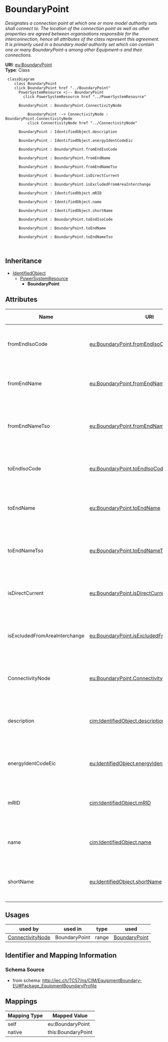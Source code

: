 # BoundaryPoint


_Designates a connection point at which one or more model authority sets shall connect to. The location of the connection point as well as other properties are agreed between organisations responsible for the interconnection, hence all attributes of the class represent this agreement.  It is primarily used in a boundary model authority set which can contain one or many BoundaryPoint-s among other Equipment-s and their connections._





**URI**: [eu:BoundaryPoint](http://iec.ch/TC57/CIM100-European#BoundaryPoint)<br />
**Type**: Class




```mermaid
 classDiagram
    class BoundaryPoint
    click BoundaryPoint href "../BoundaryPoint"
      PowerSystemResource <|-- BoundaryPoint
        click PowerSystemResource href "../PowerSystemResource"
      
      BoundaryPoint : BoundaryPoint.ConnectivityNode
        
          BoundaryPoint --> ConnectivityNode : BoundaryPoint.ConnectivityNode
          click ConnectivityNode href "../ConnectivityNode"
        
      BoundaryPoint : IdentifiedObject.description
        
      BoundaryPoint : IdentifiedObject.energyIdentCodeEic
        
      BoundaryPoint : BoundaryPoint.fromEndIsoCode
        
      BoundaryPoint : BoundaryPoint.fromEndName
        
      BoundaryPoint : BoundaryPoint.fromEndNameTso
        
      BoundaryPoint : BoundaryPoint.isDirectCurrent
        
      BoundaryPoint : BoundaryPoint.isExcludedFromAreaInterchange
        
      BoundaryPoint : IdentifiedObject.mRID
        
      BoundaryPoint : IdentifiedObject.name
        
      BoundaryPoint : IdentifiedObject.shortName
        
      BoundaryPoint : BoundaryPoint.toEndIsoCode
        
      BoundaryPoint : BoundaryPoint.toEndName
        
      BoundaryPoint : BoundaryPoint.toEndNameTso
        
      
```





## Inheritance
* [IdentifiedObject](IdentifiedObject.md)
    * [PowerSystemResource](PowerSystemResource.md)
        * **BoundaryPoint**



## Attributes


| Name | URI | Cardinality and Range | Description | Inheritance |
| ---  | --- | --- | --- | --- |
| fromEndIsoCode | [eu:BoundaryPoint.fromEndIsoCode](http://iec.ch/TC57/CIM100-European#BoundaryPoint.fromEndIsoCode) | 1 <br />  string  | The ISO code of the region which the "From" side of the Boundary point belong... | direct |
| fromEndName | [eu:BoundaryPoint.fromEndName](http://iec.ch/TC57/CIM100-European#BoundaryPoint.fromEndName) | 1 <br />  string  | A human readable name with length of the string 64 characters maximum | direct |
| fromEndNameTso | [eu:BoundaryPoint.fromEndNameTso](http://iec.ch/TC57/CIM100-European#BoundaryPoint.fromEndNameTso) | 1 <br />  string  | Identifies the name of the transmission system operator, distribution system ... | direct |
| toEndIsoCode | [eu:BoundaryPoint.toEndIsoCode](http://iec.ch/TC57/CIM100-European#BoundaryPoint.toEndIsoCode) | 1 <br />  string  | The ISO code of the region which the "To" side of the Boundary point belongs ... | direct |
| toEndName | [eu:BoundaryPoint.toEndName](http://iec.ch/TC57/CIM100-European#BoundaryPoint.toEndName) | 1 <br />  string  | A human readable name with length of the string 64 characters maximum | direct |
| toEndNameTso | [eu:BoundaryPoint.toEndNameTso](http://iec.ch/TC57/CIM100-European#BoundaryPoint.toEndNameTso) | 1 <br />  string  | Identifies the name of the transmission system operator, distribution system ... | direct |
| isDirectCurrent | [eu:BoundaryPoint.isDirectCurrent](http://iec.ch/TC57/CIM100-European#BoundaryPoint.isDirectCurrent) | 0..1 <br />  boolean  | If true, this boundary point is a point of common coupling (PCC) of a direct ... | direct |
| isExcludedFromAreaInterchange | [eu:BoundaryPoint.isExcludedFromAreaInterchange](http://iec.ch/TC57/CIM100-European#BoundaryPoint.isExcludedFromAreaInterchange) | 0..1 <br />  boolean  | If true, this boundary point is on the interconnection that is excluded from ... | direct |
| ConnectivityNode | [eu:BoundaryPoint.ConnectivityNode](http://iec.ch/TC57/CIM100-European#BoundaryPoint.ConnectivityNode) | 1 <br />  [ConnectivityNode](ConnectivityNode.md)  | The connectivity node that is designated as a boundary point | direct |
| description | [cim:IdentifiedObject.description](http://iec.ch/TC57/CIM100#IdentifiedObject.description) | 0..1 <br />  string  | The description is a free human readable text describing or naming the object | [IdentifiedObject](IdentifiedObject.md) |
| energyIdentCodeEic | [eu:IdentifiedObject.energyIdentCodeEic](http://iec.ch/TC57/CIM100-European#IdentifiedObject.energyIdentCodeEic) | 0..1 <br />  string  | The attribute is used for an exchange of the EIC code (Energy identification ... | [IdentifiedObject](IdentifiedObject.md) |
| mRID | [cim:IdentifiedObject.mRID](http://iec.ch/TC57/CIM100#IdentifiedObject.mRID) | 1 <br />  string  | Master resource identifier issued by a model authority | [IdentifiedObject](IdentifiedObject.md) |
| name | [cim:IdentifiedObject.name](http://iec.ch/TC57/CIM100#IdentifiedObject.name) | 1 <br />  string  | The name is any free human readable and possibly non unique text naming the o... | [IdentifiedObject](IdentifiedObject.md) |
| shortName | [eu:IdentifiedObject.shortName](http://iec.ch/TC57/CIM100-European#IdentifiedObject.shortName) | 0..1 <br />  string  | The attribute is used for an exchange of a human readable short name with len... | [IdentifiedObject](IdentifiedObject.md) |





## Usages

| used by | used in | type | used |
| ---  | --- | --- | --- |
| [ConnectivityNode](ConnectivityNode.md) | BoundaryPoint | range | [BoundaryPoint](BoundaryPoint.md) |






## Identifier and Mapping Information







### Schema Source


* from schema: http://iec.ch/TC57/ns/CIM/EquipmentBoundary-EU#Package_EquipmentBoundaryProfile





## Mappings

| Mapping Type | Mapped Value |
| ---  | ---  |
| self | eu:BoundaryPoint |
| native | this:BoundaryPoint |




